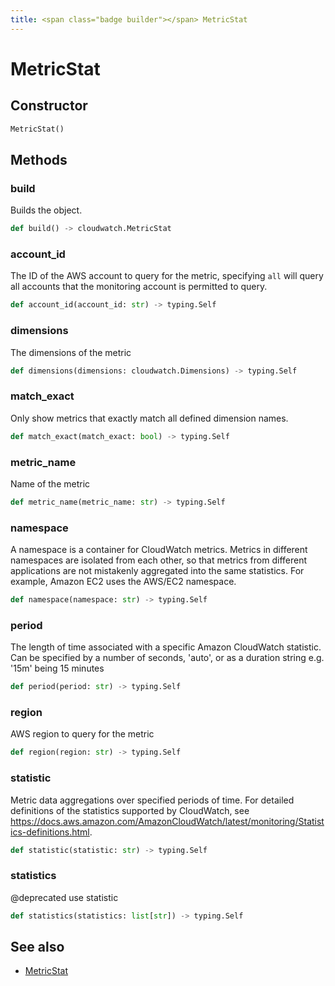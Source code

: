 ```yaml
---
title: <span class="badge builder"></span> MetricStat
---
```

# <span class="badge builder"></span> MetricStat

## Constructor

```python
MetricStat()
```
## Methods

### <span class="badge object-method"></span> build

Builds the object.

```python
def build() -> cloudwatch.MetricStat
```

### <span class="badge object-method"></span> account_id

The ID of the AWS account to query for the metric, specifying `all` will query all accounts that the monitoring account is permitted to query.

```python
def account_id(account_id: str) -> typing.Self
```

### <span class="badge object-method"></span> dimensions

The dimensions of the metric

```python
def dimensions(dimensions: cloudwatch.Dimensions) -> typing.Self
```

### <span class="badge object-method"></span> match_exact

Only show metrics that exactly match all defined dimension names.

```python
def match_exact(match_exact: bool) -> typing.Self
```

### <span class="badge object-method"></span> metric_name

Name of the metric

```python
def metric_name(metric_name: str) -> typing.Self
```

### <span class="badge object-method"></span> namespace

A namespace is a container for CloudWatch metrics. Metrics in different namespaces are isolated from each other, so that metrics from different applications are not mistakenly aggregated into the same statistics. For example, Amazon EC2 uses the AWS/EC2 namespace.

```python
def namespace(namespace: str) -> typing.Self
```

### <span class="badge object-method"></span> period

The length of time associated with a specific Amazon CloudWatch statistic. Can be specified by a number of seconds, 'auto', or as a duration string e.g. '15m' being 15 minutes

```python
def period(period: str) -> typing.Self
```

### <span class="badge object-method"></span> region

AWS region to query for the metric

```python
def region(region: str) -> typing.Self
```

### <span class="badge object-method"></span> statistic

Metric data aggregations over specified periods of time. For detailed definitions of the statistics supported by CloudWatch, see https://docs.aws.amazon.com/AmazonCloudWatch/latest/monitoring/Statistics-definitions.html.

```python
def statistic(statistic: str) -> typing.Self
```

### <span class="badge object-method"></span> statistics

@deprecated use statistic

```python
def statistics(statistics: list[str]) -> typing.Self
```

## See also

 * <span class="badge object-type-class"></span> [MetricStat](./object-MetricStat.md)

